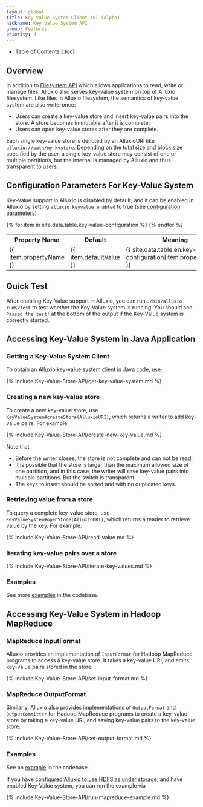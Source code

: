 ```yaml
---
layout: global
title: Key Value System Client API (alpha)
nickname: Key Value System API
group: Features
priority: 4
---
```


* Table of Contents
{:toc}

## Overview

In addition to [Filesystem API](File-System-API.html) which allows applications to read, write or
manage files, Alluxio also serves key-value system on top of Alluxio filesystem.
Like files in Alluxio filesystem, the semantics of key-value system are also write-once:

* Users can create a key-value store and insert key-value pairs into the store. A store becomes immutable after it is complete.
* Users can open key-value stores after they are complete.

Each single key-value store is denoted by an AlluxioURI like `alluxio://path/my-kvstore`.
Depending on the total size and block size specified by the user, a single key-value
store may consist of one or multiple partitions, but the internal is managed by Alluxio and thus
transparent to users.


## Configuration Parameters For Key-Value System

Key-Value support in Alluxio is disabled by default, and it can be enabled in Alluxio by setting
`alluxio.keyvalue.enabled` to true (see [configuration parameters](Configuration-Settings.html))

<table class="table table-striped">
<tr><th>Property Name</th><th>Default</th><th>Meaning</th></tr>
{% for item in site.data.table.key-value-configuration %}
  <tr>
    <td>{{ item.propertyName }}</td>
    <td>{{ item.defaultValue }}</td>
    <td>{{ site.data.table.en.key-value-configuration[item.propertyName] }}</td>
  </tr>
{% endfor %}
</table>

## Quick Test

After enabling Key-Value support in Alluxio, you can run `./bin/alluxio runKVTest` to test whether
the Key-Value system is running. You should see `Passed the test!` at the bottom of the output if
the Key-Value system is correctly started.

## Accessing Key-Value System in Java Application

### Getting a Key-Value System Client

To obtain an Alluxio key-value system client in Java code, use:

{% include Key-Value-Store-API/get-key-value-system.md %}

### Creating a new key-value store

To create a new key-value store, use `KeyValueSystem#createStore(AlluxioURI)`, which returns
a writer to add key-value pairs. For example:

{% include Key-Value-Store-API/create-new-key-value.md %}

Note that,

* Before the writer closes, the store is not complete and can not be read;
* It is possible that the store is larger than the maximum allowed size of one partition, and in
this case, the writer will save key-value pairs into multiple partitions. But the switch is
transparent.
* The keys to insert should be sorted and with no duplicated keys.

### Retrieving value from a store

To query a complete key-value store, use `KeyValueSystem#openStore(AlluxioURI)`, which returns
a reader to retrieve value by the key. For example:

{% include Key-Value-Store-API/read-value.md %}

### Iterating key-value pairs over a store

{% include Key-Value-Store-API/iterate-key-values.md %}

### Examples

See more [examples](https://github.com/Alluxio/alluxio/tree/master/examples/src/main/java/alluxio/examples/keyvalue) in the codebase.

## Accessing Key-Value System in Hadoop MapReduce

### MapReduce InputFormat

Alluxio provides an implementation of `InputFormat` for Hadoop MapReduce programs to access
a key-value store. It takes a key-value URI, and emits key-value pairs stored in the store:

{% include Key-Value-Store-API/set-input-format.md %}

### MapReduce OutputFormat

Similarly, Alluxio also provides implementations of `OutputFormat` and `OutputCommitter` for Hadoop
 MapReduce programs to create a key-value store by taking a key-value URI, and saving key-value
 pairs to the key-value store:

{% include Key-Value-Store-API/set-output-format.md %}

### Examples

See an [example](https://github.com/Alluxio/alluxio/blob/master/examples/src/main/java/alluxio/examples/keyvalue/hadoop/CloneStoreMapReduce.java) in the codebase.

If you have [configured Alluxio to use HDFS as under storage](Configuring-Alluxio-with-HDFS.html), and have enabled
Key-Value system, you can run the example via

{% include Key-Value-Store-API/run-mapreduce-example.md %}
